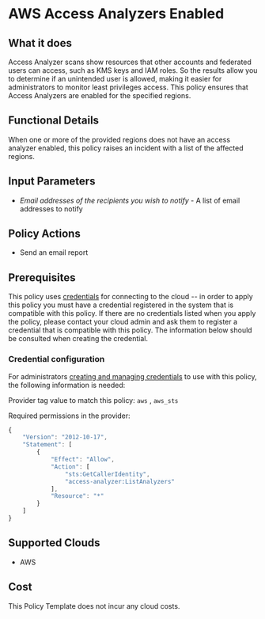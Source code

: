 # AWS Access Analyzers Enabled

## What it does

Access Analyzer scans show resources that other accounts and federated users can access, such as KMS keys and IAM roles. So the results allow you to determine if an unintended user is allowed, making it easier for administrators to monitor least privileges access. This policy ensures that Access Analyzers are enabled for the specified regions.

## Functional Details

When one or more of the provided regions does not have an access analyzer enabled, this policy raises an incident with a list of the affected regions.

## Input Parameters

- *Email addresses of the recipients you wish to notify* - A list of email addresses to notify

## Policy Actions

- Send an email report

## Prerequisites

This policy uses [credentials](https://docs.rightscale.com/policies/users/guides/credential_management.html) for connecting to the cloud -- in order to apply this policy you must have a credential registered in the system that is compatible with this policy. If there are no credentials listed when you apply the policy, please contact your cloud admin and ask them to register a credential that is compatible with this policy. The information below should be consulted when creating the credential.

### Credential configuration

For administrators [creating and managing credentials](https://docs.rightscale.com/policies/users/guides/credential_management.html) to use with this policy, the following information is needed:

Provider tag value to match this policy: `aws` , `aws_sts`

Required permissions in the provider:

```javascript
{
    "Version": "2012-10-17",
    "Statement": [
        {
            "Effect": "Allow",
            "Action": [
                "sts:GetCallerIdentity",
                "access-analyzer:ListAnalyzers"
            ],
            "Resource": "*"
        }
    ]
}
```

## Supported Clouds

- AWS

## Cost

This Policy Template does not incur any cloud costs.
